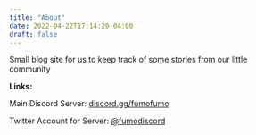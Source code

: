 ```yaml
---
title: "About"
date: 2022-04-22T17:14:20-04:00
draft: false
---
```


Small blog site for us to keep track of some stories from our little community

**Links:**

Main Discord Server: [discord.gg/fumofumo](https://discord.gg/fumofumo)

Twitter Account for Server: [@fumodiscord](https://twitter.com/fumodiscord)